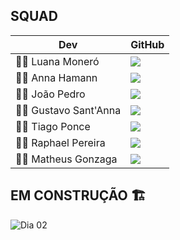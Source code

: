 ## SQUAD 
  
| Dev               | GitHub |
|-------------------|--------|
|👩‍💻 Luana Moneró      |  <a href="https://www.linkedin.com/in/luana-moneró-00b366126" target="_blank"><img src="https://img.shields.io/badge/GitHub-100000?style=for-the-     badge&logo=github&logoColor=white" target="_blank"></a>      |
|👩‍💻 Anna Hamann        |    <a href="https://github.com/annasoldih" target="_blank"><img src="https://img.shields.io/badge/GitHub-100000?style=for-the-     badge&logo=github&logoColor=white" target="_blank"></a>   |
|👨‍💻 João Pedro       |    <a href="https://github.com/joaoreisjpk" target="_blank"><img src="https://img.shields.io/badge/GitHub-100000?style=for-the-     badge&logo=github&logoColor=white" target="_blank"></a>    |
|👨‍💻 Gustavo Sant'Anna |   <a href="https://github.com/Warywise" target="_blank"><img src="https://img.shields.io/badge/GitHub-100000?style=for-the-     badge&logo=github&logoColor=white" target="_blank"></a>     |
| 👨‍💻 Tiago Ponce       |   <a href="https://github.com/TiagoPonce" target="_blank"><img src="https://img.shields.io/badge/GitHub-100000?style=for-the-     badge&logo=github&logoColor=white" target="_blank"></a>     |
| 👨‍💻 Raphael Pereira   |    <a href="" target="_blank"><img src="https://img.shields.io/badge/GitHub-100000?style=for-the-     badge&logo=github&logoColor=white" target="_blank"></a>    |
👨‍💻 Matheus Gonzaga   |    <a href="https://github.com/Matheushg156" target="_blank"><img src="https://img.shields.io/badge/GitHub-100000?style=for-the-     badge&logo=github&logoColor=white" target="_blank"></a>    |
 
## EM CONSTRUÇÃO 🏗️

<a></a>
![Dia 02](https://miro.medium.com/max/1600/1*aB3SxuDxtSqaXcfJlbFO8g.gif)
